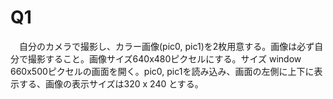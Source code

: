 # Q1
　自分のカメラで撮影し、カラー画像(pic0, pic1)を2枚用意する。画像は必ず自分で撮影すること。画像サイズ640x480ピクセルにする。サイズ window　660x500ピクセルの画面を開く。pic0, pic1を読み込み、画面の左側に上下に表示する、画像の表示サイズは320 x 240 とする。